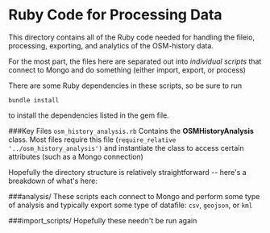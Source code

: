 Ruby Code for Processing Data
=============================
This directory contains all of the Ruby code needed for handling the fileio, processing, exporting, and analytics of the OSM-history data.

For the most part, the files here are separated out into _individual scripts_ that connect to Mongo and do something (either import, export, or process)

There are some Ruby dependencies in these scripts, so be sure to run 

	bundle install

to install the dependencies listed in the gem file.

###Key Files
```osm_history_analysis.rb``` Contains the **OSMHistoryAnalysis** class.  Most files require this file (```require_relative '../osm_history_analysis')``` and instantiate the class to access certain attributes (such as a Mongo connection)

Hopefully the directory structure is relatively straightforward -- here's a breakdown of what's here:

###analysis/
These scripts each connect to Mongo and perform some type of analysis and typically export some type of datafile: ```csv```, ```geojson```, or ```kml```


###import_scripts/
Hopefully these needn't be run again